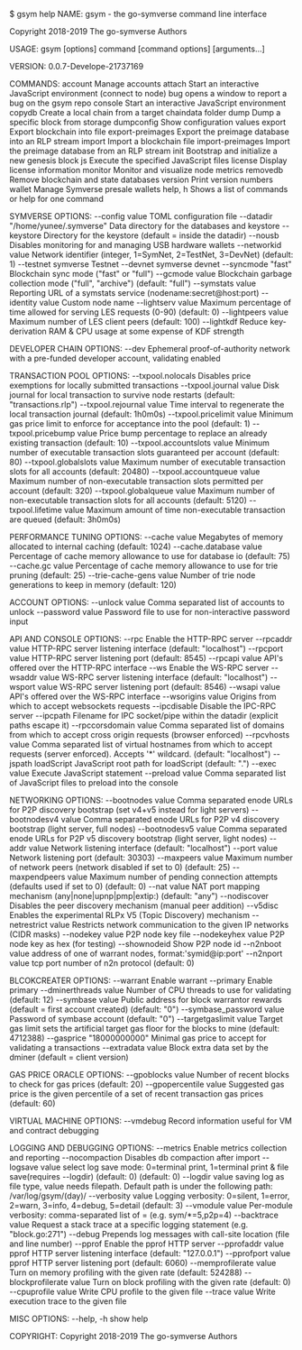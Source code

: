 $ gsym help
NAME:
   gsym - the go-symverse command line interface

   Copyright 2018-2019 The go-symverse Authors

USAGE:
   gsym [options] command [command options] [arguments...]

VERSION:
   0.0.7-Develope-21737169

COMMANDS:
   account           Manage accounts
   attach            Start an interactive JavaScript environment (connect to node)
   bug               opens a window to report a bug on the gsym repo
   console           Start an interactive JavaScript environment
   copydb            Create a local chain from a target chaindata folder
   dump              Dump a specific block from storage
   dumpconfig        Show configuration values
   export            Export blockchain into file
   export-preimages  Export the preimage database into an RLP stream
   import            Import a blockchain file
   import-preimages  Import the preimage database from an RLP stream
   init              Bootstrap and initialize a new genesis block
   js                Execute the specified JavaScript files
   license           Display license information
   monitor           Monitor and visualize node metrics
   removedb          Remove blockchain and state databases
   version           Print version numbers
   wallet            Manage Symverse presale wallets
   help, h           Shows a list of commands or help for one command

SYMVERSE OPTIONS:
  --config value                     TOML configuration file
  --datadir "/home/yunee/.symverse"  Data directory for the databases and keystore
  --keystore                         Directory for the keystore (default = inside the datadir)
  --nousb                            Disables monitoring for and managing USB hardware wallets
  --networkid value                  Network identifier (integer, 1=SymNet, 2=TestNet, 3=DevNet) (default: 1)
  --testnet                          symverse Testnet
  --devnet                           symverse devnet
  --syncmode "fast"                  Blockchain sync mode ("fast" or "full")
  --gcmode value                     Blockchain garbage collection mode ("full", "archive") (default: "full")
  --symstats value                   Reporting URL of a symstats service (nodename:secret@host:port)
  --identity value                   Custom node name
  --lightserv value                  Maximum percentage of time allowed for serving LES requests (0-90) (default: 0)
  --lightpeers value                 Maximum number of LES client peers (default: 100)
  --lightkdf                         Reduce key-derivation RAM & CPU usage at some expense of KDF strength

DEVELOPER CHAIN OPTIONS:
  --dev  Ephemeral proof-of-authority network with a pre-funded developer account, validating enabled

TRANSACTION POOL OPTIONS:
  --txpool.nolocals            Disables price exemptions for locally submitted transactions
  --txpool.journal value       Disk journal for local transaction to survive node restarts (default: "transactions.rlp")
  --txpool.rejournal value     Time interval to regenerate the local transaction journal (default: 1h0m0s)
  --txpool.pricelimit value    Minimum gas price limit to enforce for acceptance into the pool (default: 1)
  --txpool.pricebump value     Price bump percentage to replace an already existing transaction (default: 10)
  --txpool.accountslots value  Minimum number of executable transaction slots guaranteed per account (default: 80)
  --txpool.globalslots value   Maximum number of executable transaction slots for all accounts (default: 20480)
  --txpool.accountqueue value  Maximum number of non-executable transaction slots permitted per account (default: 320)
  --txpool.globalqueue value   Maximum number of non-executable transaction slots for all accounts (default: 5120)
  --txpool.lifetime value      Maximum amount of time non-executable transaction are queued (default: 3h0m0s)

PERFORMANCE TUNING OPTIONS:
  --cache value            Megabytes of memory allocated to internal caching (default: 1024)
  --cache.database value   Percentage of cache memory allowance to use for database io (default: 75)
  --cache.gc value         Percentage of cache memory allowance to use for trie pruning (default: 25)
  --trie-cache-gens value  Number of trie node generations to keep in memory (default: 120)

ACCOUNT OPTIONS:
  --unlock value    Comma separated list of accounts to unlock
  --password value  Password file to use for non-interactive password input

API AND CONSOLE OPTIONS:
  --rpc                  Enable the HTTP-RPC server
  --rpcaddr value        HTTP-RPC server listening interface (default: "localhost")
  --rpcport value        HTTP-RPC server listening port (default: 8545)
  --rpcapi value         API's offered over the HTTP-RPC interface
  --ws                   Enable the WS-RPC server
  --wsaddr value         WS-RPC server listening interface (default: "localhost")
  --wsport value         WS-RPC server listening port (default: 8546)
  --wsapi value          API's offered over the WS-RPC interface
  --wsorigins value      Origins from which to accept websockets requests
  --ipcdisable           Disable the IPC-RPC server
  --ipcpath              Filename for IPC socket/pipe within the datadir (explicit paths escape it)
  --rpccorsdomain value  Comma separated list of domains from which to accept cross origin requests (browser enforced)
  --rpcvhosts value      Comma separated list of virtual hostnames from which to accept requests (server enforced). Accepts '*' wildcard. (default: "localhost")
  --jspath loadScript    JavaScript root path for loadScript (default: ".")
  --exec value           Execute JavaScript statement
  --preload value        Comma separated list of JavaScript files to preload into the console

NETWORKING OPTIONS:
  --bootnodes value     Comma separated enode URLs for P2P discovery bootstrap (set v4+v5 instead for light servers)
  --bootnodesv4 value   Comma separated enode URLs for P2P v4 discovery bootstrap (light server, full nodes)
  --bootnodesv5 value   Comma separated enode URLs for P2P v5 discovery bootstrap (light server, light nodes)
  --addr value          Network listening interface (default: "localhost")
  --port value          Network listening port (default: 30303)
  --maxpeers value      Maximum number of network peers (network disabled if set to 0) (default: 25)
  --maxpendpeers value  Maximum number of pending connection attempts (defaults used if set to 0) (default: 0)
  --nat value           NAT port mapping mechanism (any|none|upnp|pmp|extip:<IP>) (default: "any")
  --nodiscover          Disables the peer discovery mechanism (manual peer addition)
  --v5disc              Enables the experimental RLPx V5 (Topic Discovery) mechanism
  --netrestrict value   Restricts network communication to the given IP networks (CIDR masks)
  --nodekey value       P2P node key file
  --nodekeyhex value    P2P node key as hex (for testing)
  --shownodeid          Show P2P node id
  --n2nboot value       address of one of warrant nodes, format:'symid@ip:port'
  --n2nport value       tcp port number of n2n protocol (default: 0)

BLCOKCREATER OPTIONS:
  --warrant                 Enable warrant
  --primary                 Enable primary
  --dminerthreads value     Number of CPU threads to use for validating (default: 12)
  --symbase value           Public address for block warrantor rewards (default = first account created) (default: "0")
  --symbase_password value  Password of symbase account (default: "0")
  --targetgaslimit value    Target gas limit sets the artificial target gas floor for the blocks to mine (default: 4712388)
  --gasprice "18000000000"  Minimal gas price to accept for validating a transactions
  --extradata value         Block extra data set by the dminer (default = client version)

GAS PRICE ORACLE OPTIONS:
  --gpoblocks value      Number of recent blocks to check for gas prices (default: 20)
  --gpopercentile value  Suggested gas price is the given percentile of a set of recent transaction gas prices (default: 60)

VIRTUAL MACHINE OPTIONS:
  --vmdebug  Record information useful for VM and contract debugging

LOGGING AND DEBUGGING OPTIONS:
  --metrics                 Enable metrics collection and reporting
  --nocompaction            Disables db compaction after import
  --logsave value           select log save mode: 0=terminal print, 1=terminal print & file save(requires --logdir) (default: 0) (default: 0)
  --logdir value            saving log as file type, value needs filepath. Default path is under the following path: /var/log/gsym/(day)/
  --verbosity value         Logging verbosity: 0=silent, 1=error, 2=warn, 3=info, 4=debug, 5=detail (default: 3)
  --vmodule value           Per-module verbosity: comma-separated list of <pattern>=<level> (e.g. sym/*=5,p2p=4)
  --backtrace value         Request a stack trace at a specific logging statement (e.g. "block.go:271")
  --debug                   Prepends log messages with call-site location (file and line number)
  --pprof                   Enable the pprof HTTP server
  --pprofaddr value         pprof HTTP server listening interface (default: "127.0.0.1")
  --pprofport value         pprof HTTP server listening port (default: 6060)
  --memprofilerate value    Turn on memory profiling with the given rate (default: 524288)
  --blockprofilerate value  Turn on block profiling with the given rate (default: 0)
  --cpuprofile value        Write CPU profile to the given file
  --trace value             Write execution trace to the given file

MISC OPTIONS:
  --help, -h  show help


COPYRIGHT:
   Copyright 2018-2019 The go-symverse Authors
   

